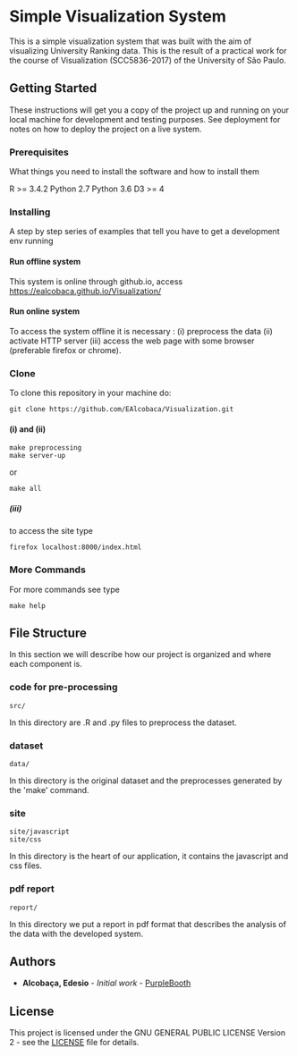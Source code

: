 # Simple Visualization System

This is a simple visualization system that was built with the aim of visualizing University Ranking data. 
This is the result of a practical work for the course of Visualization (SCC5836-2017) of the University of São Paulo.

## Getting Started

These instructions will get you a copy of the project up and running on your local machine for development and testing purposes. See deployment for notes on how to deploy the project on a live system.

### Prerequisites

What things you need to install the software and how to install them

R >= 3.4.2 
Python 2.7
Python 3.6
D3 >= 4

### Installing

A step by step series of examples that tell you have to get a development env running

#### Run offline system

This system is online through github.io, access https://ealcobaca.github.io/Visualization/

#### Run online system

To access the system offline it is necessary : (i) preprocess the data (ii) activate HTTP server (iii) access the web page with some browser (preferable firefox or chrome).

### Clone

To clone this repository in your machine do:
```
git clone https://github.com/EAlcobaca/Visualization.git
```

#### (i) and (ii)

```
make preprocessing
make server-up
```
or
```
make all
```

##### (iii)

to access the site type
```
firefox localhost:8000/index.html
```

### More Commands

For more commands see type
```
make help
```

## File Structure

In this section we will describe how our project is organized and where each component is.

### code for pre-processing
```
src/
```
In this directory are .R and .py files to preprocess the dataset.

### dataset
```
data/
```
In this directory is the original dataset and the preprocesses generated by the 'make' command.

### site
```
site/javascript
site/css
```
In this directory is the heart of our application, it contains the javascript and css files.

### pdf report
```
report/
```
In this directory we put a report in pdf format that describes the analysis of the data with the developed system.

## Authors

* **Alcobaça, Edesio** - *Initial work* - [PurpleBooth](https://github.com/EAlcobaca)

## License

This project is licensed under the GNU GENERAL PUBLIC LICENSE Version 2 - see the [LICENSE](LICENSE) file for details.

